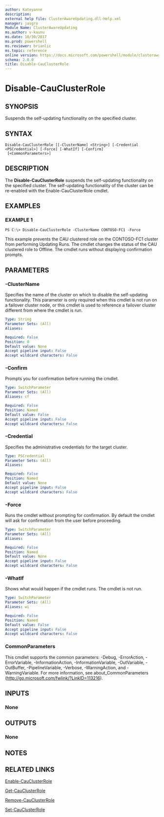 ```yaml
---
author: Kateyanne
description: 
external help file: ClusterAwareUpdating.dll-Help.xml
manager: jasgro
Module Name: ClusterAwareUpdating
ms.author: v-kaunu
ms.date: 10/30/2017
ms.prod: powershell
ms.reviewer: brianlic
ms.topic: reference
online version: https://docs.microsoft.com/powershell/module/clusterawareupdating/disable-cauclusterrole?view=windowsserver2012r2-ps&wt.mc_id=ps-gethelp
schema: 2.0.0
title: Disable-CauClusterRole
---
```


# Disable-CauClusterRole

## SYNOPSIS
Suspends the self-updating functionality on the specified cluster.

## SYNTAX

```
Disable-CauClusterRole [[-ClusterName] <String>] [-Credential <PSCredential>] [-Force] [-WhatIf] [-Confirm]
 [<CommonParameters>]
```

## DESCRIPTION
The **Disable-CauClusterRole** suspends the self-updating functionality on the specified cluster.
The self-updating functionality of the cluster can be re-enabled with the Enable-CauClusterRole cmdlet.

## EXAMPLES

### EXAMPLE 1
```
PS C:\> Disable-CauClusterRole -ClusterName CONTOSO-FC1 -Force
```

This example prevents the CAU clustered role on the CONTOSO-FC1 cluster from performing Updating Runs.
The cmdlet changes the status of the CAU clustered role to Offline.
The cmdlet runs without displaying confirmation prompts.

## PARAMETERS

### -ClusterName
Specifies the name of the cluster on which to disable the self-updating functionality.
This parameter is only required when this cmdlet is not run on a failover cluster node, or this cmdlet is used to reference a failover cluster different from where the cmdlet is run.

```yaml
Type: String
Parameter Sets: (All)
Aliases: 

Required: False
Position: 0
Default value: None
Accept pipeline input: False
Accept wildcard characters: False
```

### -Confirm
Prompts you for confirmation before running the cmdlet.

```yaml
Type: SwitchParameter
Parameter Sets: (All)
Aliases: cf

Required: False
Position: Named
Default value: False
Accept pipeline input: False
Accept wildcard characters: False
```

### -Credential
Specifies the administrative credentials for the target cluster.

```yaml
Type: PSCredential
Parameter Sets: (All)
Aliases: 

Required: False
Position: Named
Default value: None
Accept pipeline input: False
Accept wildcard characters: False
```

### -Force
Runs the cmdlet without prompting for confirmation.
By default the cmdlet will ask for confirmation from the user before proceeding.

```yaml
Type: SwitchParameter
Parameter Sets: (All)
Aliases: 

Required: False
Position: Named
Default value: None
Accept pipeline input: False
Accept wildcard characters: False
```

### -WhatIf
Shows what would happen if the cmdlet runs.
The cmdlet is not run.

```yaml
Type: SwitchParameter
Parameter Sets: (All)
Aliases: wi

Required: False
Position: Named
Default value: False
Accept pipeline input: False
Accept wildcard characters: False
```

### CommonParameters
This cmdlet supports the common parameters: -Debug, -ErrorAction, -ErrorVariable, -InformationAction, -InformationVariable, -OutVariable, -OutBuffer, -PipelineVariable, -Verbose, -WarningAction, and -WarningVariable. For more information, see about_CommonParameters (http://go.microsoft.com/fwlink/?LinkID=113216).

## INPUTS

### None

## OUTPUTS

### None

## NOTES

## RELATED LINKS

[Enable-CauClusterRole](./Enable-CauClusterRole.md)

[Get-CauClusterRole](./Get-CauClusterRole.md)

[Remove-CauClusterRole](./Remove-CauClusterRole.md)

[Set-CauClusterRole](./Set-CauClusterRole.md)

